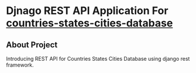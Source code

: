 # Djnago REST API Application For [countries-states-cities-database](https://github.com/dr5hn/countries-states-cities-database)

## About Project
Introducing REST API for Countries States Cities Database using django rest framework.